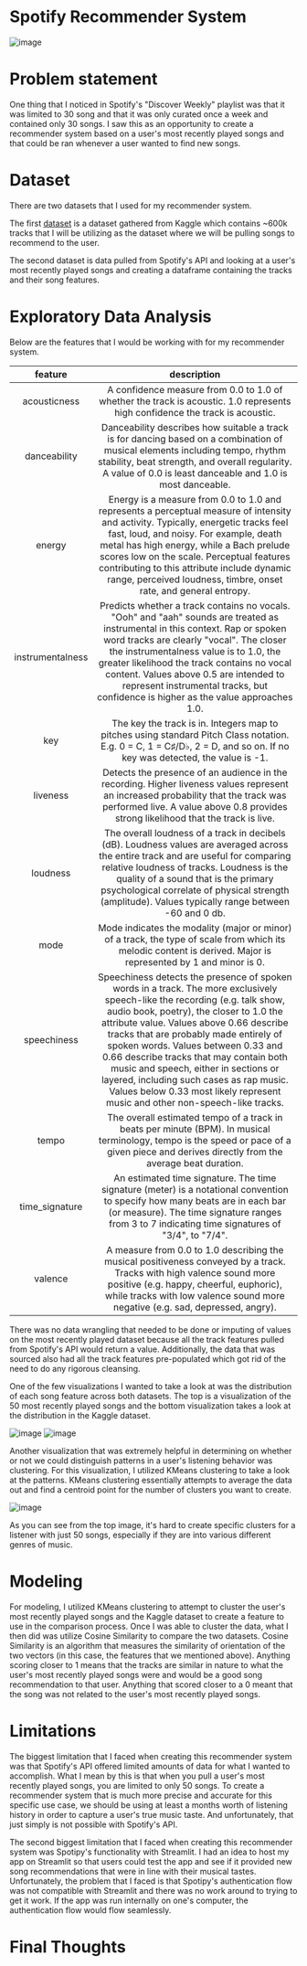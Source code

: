 # Spotify Recommender System
![image](https://github.com/raymondsdiaz/SpotifyRecommenderSystem/assets/88802773/27b70dbf-f514-4619-a069-3406cf9bd3e3)

# Problem statement
One thing that I noticed in Spotify's "Discover Weekly" playlist was that it was limited to 30 song and that it was only curated once a week and contained only 30 songs. I saw this as an opportunity to create a recommender system based on a user's most recently played songs and that could be ran whenever a user wanted to find new songs.

# Dataset
There are two datasets that I used for my recommender system.

The first [dataset](https://www.kaggle.com/datasets/yamaerenay/spotify-dataset-19212020-600k-tracks?select=tracks.csv) is a dataset gathered from Kaggle which contains ~600k tracks that I will be utilizing as the dataset where we will be pulling songs to recommend to the user.

The second dataset is data pulled from Spotify's API and looking at a user's most recently played songs and creating a dataframe containing the tracks and their song features.

# Exploratory Data Analysis

Below are the features that I would be working with for my recommender system.

|     feature    |                                description                                |
|:--------------:|:-------------------------------------------------------------------------:|
|  acousticness  |              A confidence measure from 0.0 to 1.0 of whether the track is acoustic. 1.0 represents high confidence the track is acoustic.             |
|     danceability     |                      Danceability describes how suitable a track is for dancing based on a combination of musical elements including tempo, rhythm stability, beat strength, and overall regularity. A value of 0.0 is least danceable and 1.0 is most danceable.                    |
|      energy      |                            Energy is a measure from 0.0 to 1.0 and represents a perceptual measure of intensity and activity. Typically, energetic tracks feel fast, loud, and noisy. For example, death metal has high energy, while a Bach prelude scores low on the scale. Perceptual features contributing to this attribute include dynamic range, perceived loudness, timbre, onset rate, and general entropy.                          |
| instrumentalness |                         Predicts whether a track contains no vocals. "Ooh" and "aah" sounds are treated as instrumental in this context. Rap or spoken word tracks are clearly "vocal". The closer the instrumentalness value is to 1.0, the greater likelihood the track contains no vocal content. Values above 0.5 are intended to represent instrumental tracks, but confidence is higher as the value approaches 1.0.                       |
|    key    |                         The key the track is in. Integers map to pitches using standard Pitch Class notation. E.g. 0 = C, 1 = C♯/D♭, 2 = D, and so on. If no key was detected, the value is -1.                      |
| liveness |                Detects the presence of an audience in the recording. Higher liveness values represent an increased probability that the track was performed live. A value above 0.8 provides strong likelihood that the track is live.               |
|  loudness |                The overall loudness of a track in decibels (dB). Loudness values are averaged across the entire track and are useful for comparing relative loudness of tracks. Loudness is the quality of a sound that is the primary psychological correlate of physical strength (amplitude). Values typically range between -60 and 0 db.              |
| mode |                Mode indicates the modality (major or minor) of a track, the type of scale from which its melodic content is derived. Major is represented by 1 and minor is 0.                |
| speechiness |                Speechiness detects the presence of spoken words in a track. The more exclusively speech-like the recording (e.g. talk show, audio book, poetry), the closer to 1.0 the attribute value. Values above 0.66 describe tracks that are probably made entirely of spoken words. Values between 0.33 and 0.66 describe tracks that may contain both music and speech, either in sections or layered, including such cases as rap music. Values below 0.33 most likely represent music and other non-speech-like tracks.               |
|     tempo    |           The overall estimated tempo of a track in beats per minute (BPM). In musical terminology, tempo is the speed or pace of a given piece and derives directly from the average beat duration.           |
| time_signature | An estimated time signature. The time signature (meter) is a notational convention to specify how many beats are in each bar (or measure). The time signature ranges from 3 to 7 indicating time signatures of "3/4", to "7/4". |
| valence | A measure from 0.0 to 1.0 describing the musical positiveness conveyed by a track. Tracks with high valence sound more positive (e.g. happy, cheerful, euphoric), while tracks with low valence sound more negative (e.g. sad, depressed, angry). |

There was no data wrangling that needed to be done or imputing of values on the most recently played dataset because all the track features pulled from Spotify's API would return a value. Additionally, the data that was sourced also had all the track features pre-populated which got rid of the need to do any rigorous cleansing.

One of the few visualizations I wanted to take a look at was the distribution of each song feature across both datasets. The top is a visualization of the 50 most recently played songs and the bottom visualization takes a look at the distribution in the Kaggle dataset.

![image](https://github.com/raymondsdiaz/SpotifyRecommenderSystem/blob/main/tracks_violin.jpg)
![image](https://github.com/raymondsdiaz/SpotifyRecommenderSystem/blob/main/data_violin.jpg)

Another visualization that was extremely helpful in determining on whether or not we could distinguish patterns in a user's listening behavior was clustering. For this visualization, I utilized KMeans clustering to take a look at the patterns. KMeans clustering essentially attempts to average the data out and find a centroid point for the number of clusters you want to create. 

![image](https://github.com/raymondsdiaz/SpotifyRecommenderSystem/blob/main/clustering.jpg)

As you can see from the top image, it's hard to create specific clusters for a listener with just 50 songs, especially if they are into various different genres of music. 

# Modeling

For modeling, I utilized KMeans clustering to attempt to cluster the user's most recently played songs and the Kaggle dataset to create a feature to use in the comparison process. Once I was able to cluster the data, what I then did was utilize Cosine Similarity to compare the two datasets. Cosine Similarity is an algorithm that measures the similarity of orientation of the two vectors (in this case, the features that we mentioned above). Anything scoring closer to 1 means that the tracks are similar in nature to what the user's most recently played songs were and would be a good song recommendation to that user. Anything that scored closer to a 0 meant that the song was not related to the user's most recently played songs.

# Limitations

The biggest limitation that I faced when creating this recommender system was that Spotify's API offered limited amounts of data for what I wanted to accomplish. What I mean by this is that when you pull a user's most recently played songs, you are limited to only 50 songs. To create a recommender system that is much more precise and accurate for this specific use case, we should be using at least a months worth of listening history in order to capture a user's true music taste. And unfortunately, that just simply is not possible with Spotify's API.

The second biggest limitation that I faced when creating this recommender system was Spotipy's functionality with Streamlit. I had an idea to host my app on Streamlit so that users could test the app and see if it provided new song recommendations that were in line with their musical tastes. Unfortunately, the problem that I faced is that Spotipy's authentication flow was not compatible with Streamlit and there was no work around to trying to get it work. If the app was run internally on one's computer, the authentication flow would flow seamlessly.

# Final Thoughts
